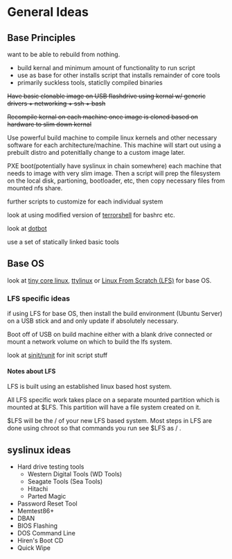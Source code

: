 # General Ideas

## Base Principles

want to be able to rebuild from nothing.

-   build kernal and minimum amount of functionality to run script
-   use as base for other installs script that installs remainder of core tools
-   primarily suckless tools, staticlly compiled binaries

~~Have basic clonable image on USB flashdrive using kernal w/ generic drivers + networking + ssh + bash~~

~~Recompile kernal on each machine once image is cloned based on hardware to slim down kernal~~

Use powerful build machine to compile linux kernels and other necessary software for each architecture/machine. This machine will start out using a prebuilt distro and potenitlally change to a custom image later. 



PXE boot(potentially have syslinux in chain somewhere) each machine that needs to image with very slim image. Then a script will prep the filesystem on the local disk, partioning, bootloader, etc, then copy necessary files from mounted nfs share.

further scripts to customize for each individual system

look at using modified version of
[terrorshell](http://www.github.com/sww1235/terrorshell) for bashrc etc.

look at [dotbot](https://github.com/anishathalye/dotbot)

use a set of statically linked basic tools

## Base OS

look at [tiny core linux](http://tinycorelinux.net/concepts.html),
[ttylinux](http://freecode.com/projects/ttylinux/) or
[Linux From Scratch (LFS)](http://www.linuxfromscratch.org/lfs/view/stable/index.html)
for base OS.

### LFS specific ideas

if using LFS for base OS, then install the build environment (Ubuntu Server) on
a USB stick and and only update if absolutely necessary.

Boot off of USB on build machine either with a blank drive connected or mount a
network volume on which to build the lfs system.

look at [sinit/runit](https://github.com/inthecloud247/runit-for-lfs) for init script stuff

#### Notes about LFS

LFS is built using an established linux based host system. 

All LFS specific work takes place on a separate mounted partition which is mounted at $LFS. This partition will have a file system created on it.

$LFS will be the / of your new LFS based system. Most steps in LFS are done using chroot so that commands you run see $LFS as / .

## syslinux ideas

- Hard drive testing tools
    - Western Digital Tools (WD Tools)
    - Seagate Tools (Sea Tools)
    - Hitachi 
    - Parted Magic
- Password Reset Tool
- Memtest86+
- DBAN
- BIOS Flashing
- DOS Command Line
- Hiren's Boot CD
- Quick Wipe
